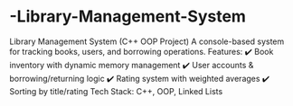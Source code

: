 # -Library-Management-System
Library Management System (C++ OOP Project)  A console-based system for tracking books, users, and borrowing operations. 
Features: ✔️ Book inventory with dynamic memory management 
          ✔️ User accounts &amp; borrowing/returning logic 
          ✔️ Rating system with weighted averages 
          ✔️ Sorting by title/rating  Tech Stack: C++, OOP, Linked Lists
